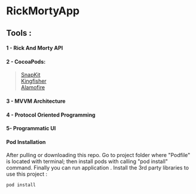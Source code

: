 # RickMortyApp

## Tools :
#### 1 - Rick And Morty API
#### 2 - CocoaPods: 
> <a href="https://github.com/SnapKit/SnapKit">SnapKit</a>\
> <a href="https://github.com/onevcat/Kingfisher">Kingfisher</a>\
> <a href="https://github.com/Alamofire/Alamofire">Alamofire</a>
#### 3 - MVVM Architecture
#### 4 - Protocol Oriented Programming
#### 5- Programmatic UI


#### Pod Installation
After pulling or downloading this repo. Go to project folder where "Podfile" is located with terminal; then install pods with calling "pod install" command. Finally you can run application . 
Install the 3rd party libraries to use this project :

```bash
pod install
